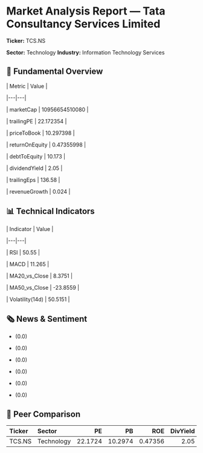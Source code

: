 # Market Analysis Report — Tata Consultancy Services Limited

**Ticker:** TCS.NS  

**Sector:** Technology  **Industry:** Information Technology Services  

## 🧭 Fundamental Overview

| Metric | Value |

|---|---|

| marketCap | 10956654510080 |

| trailingPE | 22.172354 |

| priceToBook | 10.297398 |

| returnOnEquity | 0.47355998 |

| debtToEquity | 10.173 |

| dividendYield | 2.05 |

| trailingEps | 136.58 |

| revenueGrowth | 0.024 |


## 📊 Technical Indicators

| Indicator | Value |

|---|---|

| RSI | 50.55 |

| MACD | 11.265 |

| MA20_vs_Close | 8.3751 |

| MA50_vs_Close | -23.8559 |

| Volatility(14d) | 50.5151 |


## 🗞 News & Sentiment

- (0.0) 

- (0.0) 

- (0.0) 

- (0.0) 

- (0.0) 

- (0.0) 


## 🧩 Peer Comparison

| Ticker   | Sector     |      PE |      PB |     ROE |   DivYield |
|:---------|:-----------|--------:|--------:|--------:|-----------:|
| TCS.NS   | Technology | 22.1724 | 10.2974 | 0.47356 |       2.05 |